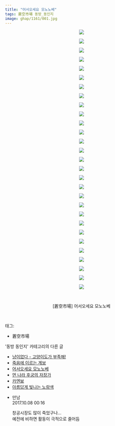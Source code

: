 ```yaml
---
title: "어서오세요 모노노베"
tags: 蒼空市場 동방_동인지
image: ghap/1161/001.jpg
---
```

<div class="article">
<p style="text-align: center; clear: none; float: none;"><img src="{{ site.nasurl }}/ghap/1161/001.jpg"/></p>
<p style="text-align: center; clear: none; float: none;"><img src="{{ site.nasurl }}/ghap/1161/002.jpg"/></p>
<p style="text-align: center; clear: none; float: none;"><img src="{{ site.nasurl }}/ghap/1161/003.jpg"/></p>
<p style="text-align: center; clear: none; float: none;"><img src="{{ site.nasurl }}/ghap/1161/004.jpg"/></p>
<p style="text-align: center; clear: none; float: none;"><img src="{{ site.nasurl }}/ghap/1161/005.jpg"/></p>
<p style="text-align: center; clear: none; float: none;"><img src="{{ site.nasurl }}/ghap/1161/006.jpg"/></p>
<p style="text-align: center; clear: none; float: none;"><img src="{{ site.nasurl }}/ghap/1161/007.jpg"/></p>
<p style="text-align: center; clear: none; float: none;"><img src="{{ site.nasurl }}/ghap/1161/008.jpg"/></p>
<p style="text-align: center; clear: none; float: none;"><img src="{{ site.nasurl }}/ghap/1161/009.jpg"/></p>
<p style="text-align: center; clear: none; float: none;"><img src="{{ site.nasurl }}/ghap/1161/010.jpg"/></p>
<p style="text-align: center; clear: none; float: none;"><img src="{{ site.nasurl }}/ghap/1161/011.jpg"/></p>
<p style="text-align: center; clear: none; float: none;"><img src="{{ site.nasurl }}/ghap/1161/012.jpg"/></p>
<p style="text-align: center; clear: none; float: none;"><img src="{{ site.nasurl }}/ghap/1161/013.jpg"/></p>
<p style="text-align: center; clear: none; float: none;"><img src="{{ site.nasurl }}/ghap/1161/014.jpg"/></p>
<p style="text-align: center; clear: none; float: none;"><img src="{{ site.nasurl }}/ghap/1161/015.jpg"/></p>
<p style="text-align: center; clear: none; float: none;"><img src="{{ site.nasurl }}/ghap/1161/016.jpg"/></p>
<p style="text-align: center; clear: none; float: none;"><img src="{{ site.nasurl }}/ghap/1161/017.jpg"/></p>
<p style="text-align: center; clear: none; float: none;"><img src="{{ site.nasurl }}/ghap/1161/018.jpg"/></p>
<p style="text-align: center; clear: none; float: none;"><img src="{{ site.nasurl }}/ghap/1161/019.jpg"/></p>
<p style="text-align: center; clear: none; float: none;"><img src="{{ site.nasurl }}/ghap/1161/020.jpg"/></p>
<p style="text-align: center; clear: none; float: none;"><img src="{{ site.nasurl }}/ghap/1161/021.jpg"/></p>
<p style="text-align: center; clear: none; float: none;"><img src="{{ site.nasurl }}/ghap/1161/022.jpg"/></p>
<p style="text-align: center; clear: none; float: none;"><img src="{{ site.nasurl }}/ghap/1161/023.jpg"/></p>
<p style="text-align: center; clear: none; float: none;"><img src="{{ site.nasurl }}/ghap/1161/024.jpg"/></p>
<p style="text-align: center; clear: none; float: none;"><img src="{{ site.nasurl }}/ghap/1161/025.jpg"/></p>
<p style="text-align: center; clear: none; float: none;"><img src="{{ site.nasurl }}/ghap/1161/026.jpg"/></p>
<p style="text-align: center; clear: none; float: none;"><img src="{{ site.nasurl }}/ghap/1161/027.jpg"/></p>
<p style="text-align: center; clear: none; float: none;"><img src="{{ site.nasurl }}/ghap/1161/028.jpg"/></p>
<p style="text-align: center; clear: none; float: none;"><img src="{{ site.nasurl }}/ghap/1161/029.jpg"/></p>
<p style="text-align: center; clear: none; float: none;"><br/></p>
<p style="text-align: center; clear: none; float: none;">[蒼空市場] 어서오세요 모노노베</p>
<p><br/></p>
</div><div class="tagTrail">
<p>태그: </p>
<ul>
<li>蒼空市場</li>
</ul>
</div><div class="another">
<p>'동방 동인지' 카테고리의 다른 글</p>
<ul>
<li><a href="/2016-07-28-ghap_1163">냥이없다 - 고양이도가 부족해!</a></li>
<li><a href="/2016-07-27-ghap_1162">죽음에 이르는 계보</a></li>
<li><a href="/2016-07-27-ghap_1161">어서오세요 모노노베</a></li>
<li><a href="/2016-07-27-ghap_1160">먼 나라 후궁의 자장가</a></li>
<li><a href="/2016-07-27-ghap_1159">카엔뵤</a></li>
<li><a href="/2016-07-27-ghap_1158">아름답게 빛나는 노랑색</a></li>
</ul>
</div><div class="cb_module cb_fluid">
<div class="cb_wrt cb_profile">
<div class="comment">
<ul>
<li class="cb_thumb_off" id="comment15099518">
<div class="cb_comment_area">
<div class="cb_info_area">
<div class="cb_section">
<span class="cb_nick_name">만남</span>
</div>
<div class="cb_section">
<span class="cb_date">2017.10.08 00:16 </span>
</div>
</div>
<div class="cb_dsc_comment">
<p class="cb_dsc">
											창공시장도 많이 죽었구나...<br/>
예전에 비하면 활동이 극적으로 줄어듬
										</p>
</div>
</div></li>
</ul>
</div>
</div><!-- commentList close -->
</div>